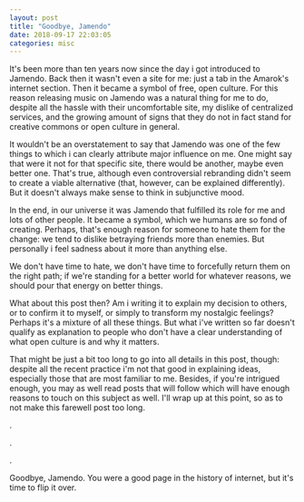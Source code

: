 ```yaml
---
layout: post
title: "Goodbye, Jamendo"
date: 2018-09-17 22:03:05
categories: misc
---
```


It's been more than ten years now since the day i got introduced to
Jamendo. Back then it wasn't even a site for me: just a tab in the Amarok's
internet section. Then it became a symbol of free, open culture. For this reason
releasing music on Jamendo was a natural thing for me to do, despite all the
hassle with their uncomfortable site, my dislike of centralized services, and
the growing amount of signs that they do not in fact stand for creative commons
or open culture in general.

<cut/>

It wouldn't be an overstatement to say that Jamendo was one of the few things to
which i can clearly attribute major influence on me. One might say that were it
not for that specific site, there would be another, maybe even better
one. That's true, although even controversial rebranding didn't seem to create a
viable alternative (that, however, can be explained differently). But it doesn't
always make sense to think in subjunctive mood.

In the end, in our universe it was Jamendo that fulfilled its role for me and
lots of other people. It became a symbol, which we humans are so fond of
creating. Perhaps, that's enough reason for someone to hate them for the change:
we tend to dislike betraying friends more than enemies. But personally i feel
sadness about it more than anything else.

We don't have time to hate, we don't have time to forcefully return them on the
right path; if we're standing for a better world for whatever reasons, we should
pour that energy on better things.

What about this post then? Am i writing it to explain my decision to others, or
to confirm it to myself, or simply to transform my nostalgic feelings? Perhaps
it's a mixture of all these things. But what i've written so far doesn't qualify
as explanation to people who don't have a clear understanding of what open
culture is and why it matters.

That might be just a bit too long to go into all details in this post, though:
despite all the recent practice i'm not that good in explaining ideas,
especially those that are most familiar to me. Besides, if you're intrigued
enough, you may as well read posts that will follow which will have enough
reasons to touch on this subject as well. I'll wrap up at this point, so as to
not make this farewell post too long.

.

.

.

Goodbye, Jamendo. You were a good page in the history of internet, but it's time
to flip it over.
